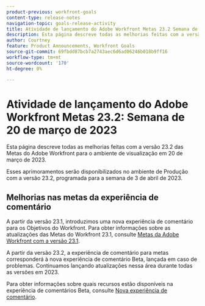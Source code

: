 ```yaml
---
product-previous: workfront-goals
content-type: release-notes
navigation-topic: goals-release-activity
title: Atividade de lançamento do Adobe Workfront Metas 23.2 Semana de 20 de março de 2023
description: Esta página descreve todas as melhorias feitas com a versão 23.2 das Metas do Adobe Workfront para o ambiente de Visualização. Esses aprimoramentos serão disponibilizados no ambiente de Produção na semana de 20 de março de 2023.
author: Courtney
feature: Product Announcements, Workfront Goals
source-git-commit: 69fbdd87bcb7a2743aec6d6ad06246b018b9ff16
workflow-type: tm+mt
source-wordcount: '170'
ht-degree: 0%

---
```


# Atividade de lançamento do Adobe Workfront Metas 23.2: Semana de 20 de março de 2023

Esta página descreve todas as melhorias feitas com a versão 23.2 das Metas do Adobe Workfront para o ambiente de visualização em 20 de março de 2023.

Esses aprimoramentos serão disponibilizados no ambiente de Produção com a versão 23.2, programada para a semana de 3 de abril de 2023.

## Melhorias nas metas da experiência de comentário

A partir da versão 23.1, introduzimos uma nova experiência de comentário para os Objetivos do Workfront. Para obter informações sobre as atualizações das Metas do Workfront 23.1, consulte [Metas da Adobe Workfront com a versão 23.1](/help/quicksilver/product-announcements/product-releases/goals-release-activity/goals-23-1-release/goals-23-1-release.md).

A partir da versão 23.2, a experiência de comentário para metas corresponderá à nova experiência de comentário Beta, lançada em caso de problemas. Continuamos lançando atualizações nessa área durante todas as versões em 2023.

Para obter informações sobre quais recursos estão disponíveis na experiência de comentários Beta, consulte [Nova experiência de comentário](/help/quicksilver/workfront-basics/updating-work-items-and-viewing-updates/unified-commenting-experience.md).